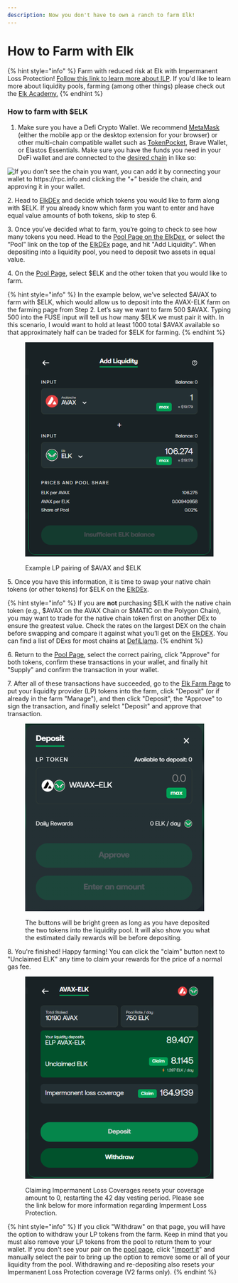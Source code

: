 ```yaml
---
description: Now you don't have to own a ranch to farm Elk!
---
```


# How to Farm with Elk

{% hint style="info" %}
Farm with reduced risk at Elk with Impermanent Loss Protection! [Follow this link to learn more about ILP](https://docs.elk.finance/features/impermanent-loss-protection). If you'd like to learn more about liquidity pools, farming (among other things) please check out the [Elk Academy.](https://medium.com/elk-finance/tagged/elk-academy)
{% endhint %}

### How to farm with $ELK

1. Make sure you have a Defi Crypto Wallet. We recommend [MetaMask](https://metamask.io) (either the mobile app or the desktop extension for your browser) or other multi-chain compatible wallet such as [TokenPocket](https://www.tokenpocket.pro/en/), Brave Wallet, or Elastos Essentials. Make sure you have the funds you need in your DeFi wallet and are connected to the [desired chain](https://docs.elk.finance/tutorials/metamask) in like so:

![If you don’t see the chain you want, you can add it by connecting your wallet to https://rpc.info and clicking the “+” beside the chain, and approving it in your wallet.](https://lh4.googleusercontent.com/KuZ\_eN4GhYdlxwroTelZlJCeykHr7W1WOnNo-Ql\_K7lfo\_6e2N\_xfe991tVOScXfyYgwI3bf1WvLqCZyJ6Y5otXK2eP25BFjAp3ACCWgYr9uoyPhl3l2sOmJOhmpyd8b04ha3we\_)

2\. Head to [ElkDEx](https://app.elk.finance/swap) and decide which tokens you would like to farm along with $ELK. If you already know which farm you want to enter and have equal value amounts of both tokens, skip to step 6.

3\. Once you’ve decided what to farm, you’re going to check to see how many tokens you need. Head to the [Pool Page on the ElkDex](https://app.elk.finance/#/pool/), or select the “Pool” link on the top of the [ElkDEx](https://app.elk.finance/swap) page, and hit "Add Liquidity". When depositing into a liquidity pool, you need to deposit two assets in equal value.

4\. On the [Pool Page](https://app.elk.finance/#/pool/), select $ELK and the other token that you would like to farm.

{% hint style="info" %}
In the example below, we’ve selected $AVAX to farm with $ELK, which would allow us to deposit into the AVAX-ELK farm on the farming page from Step 2. Let’s say we want to farm 500 $AVAX. Typing 500 into the FUSE input will tell us how many $ELK we must pair it with. In this scenario, I would want to hold at least 1000 total $AVAX available so that approximately half can be traded for $ELK for farming.
{% endhint %}

<figure><img src="../../.gitbook/assets/image (21).png" alt=""><figcaption><p>Example LP pairing of $AVAX and $ELK</p></figcaption></figure>

5\. Once you have this information, it is time to swap your native chain tokens (or other tokens) for $ELK on the [ElkDEx](https://app.elk.finance/swap).

{% hint style="info" %}
If you are **not** purchasing $ELK with the native chain token (e.g., $AVAX on the AVAX Chain or $MATIC on the Polygon Chain), you may want to trade for the native chain token first on another DEx to ensure the greatest value. Check the rates on the largest DEX on the chain before swapping and compare it against what you’ll get on the [ElkDEX](https://app.elk.finance/swap). You can find a list of DExs for most chains at [DefiLlama](https://defillama.com/).
{% endhint %}

6\. Return to the [Pool Page](https://app.elk.finance/#/pool/), select the correct pairing, click "Approve" for both tokens, confirm these transactions in your wallet, and finally hit "Supply" and confirm the transaction in your wallet.

7\. After all of these transactions have succeeded, go to the [Elk Farm Page](https://app.elk.finance/farms) to put your liquidity provider (LP) tokens into the farm, click "Deposit" (or if already in the farm "Manage"), and then click "Deposit", the "Approve" to sign the transaction, and finally selelct "Deposit" and approve that transaction.

<figure><img src="../../.gitbook/assets/image (27).png" alt=""><figcaption><p>The buttons will be bright green as long as you have deposited the two tokens into the liquidity pool. It will also show you what the estimated daily rewards will be before depositing.</p></figcaption></figure>

8\. You're finished! Happy farming! You can click the "claim" button next to "Unclaimed ELK" any time to claim your rewards for the price of a normal gas fee.

<figure><img src="../../.gitbook/assets/image (41).png" alt=""><figcaption><p>Claiming Impermanent Loss Coverages resets your coverage amount to 0, restarting the 42 day vesting period. Please see the link below for more information regarding Imperment Loss Protection.</p></figcaption></figure>

{% hint style="info" %}
If you click "Withdraw" on that page, you will have the option to withdraw your LP tokens from the farm. Keep in mind that you must also remove your LP tokens from the pool to return them to your wallet. If you don't see your pair on the [pool page](https://app.elk.finance/#/pool/), click "[Import it](https://app.elk.finance/#/find)" and manually select the pair to bring up the option to remove some or all of your liquidity from the pool. Withdrawing and re-depositing also resets your Impermanent Loss Protection coverage (V2 farms only).
{% endhint %}
